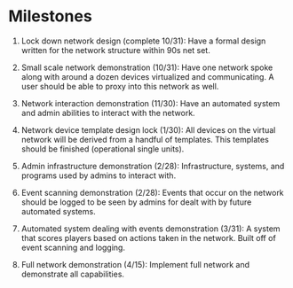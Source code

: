 # Milestones
1. Lock down network design (complete 10/31): Have a formal design written for the network structure within 90s net set.

2. Small scale network demonstration (10/31): Have one network spoke along with around a dozen devices virtualized and communicating. A user should be able to proxy into this network as well.

3. Network interaction demonstration (11/30): Have an automated system and admin abilities to interact with the network.

4. Network device template design lock (1/30): All devices on the virtual network will be derived from a handful of templates. This templates should be finished (operational single units).

5. Admin infrastructure demonstration (2/28): Infrastructure, systems, and programs used by admins to interact with.

6. Event scanning demonstration (2/28): Events that occur on the network should be logged to be seen by admins for dealt with by future automated systems.

7. Automated system dealing with events demonstration (3/31): A system that scores players based on actions taken in the network. Built off of event scanning and logging.

8. Full network demonstration (4/15): Implement full network and demonstrate all capabilities.
